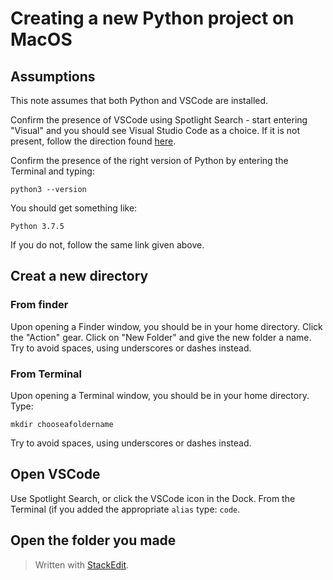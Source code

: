 
# Creating a new Python project on MacOS

## Assumptions

This note assumes that both Python and VSCode are installed.

Confirm the presence of VSCode using Spotlight Search - start entering "Visual" and you should see Visual Studio Code as a choice. If it is not present, follow the direction found [here](./Installing%20Python%20on%20Mac%20OS.md).

Confirm the presence of the right version of Python by entering the Terminal and typing:

```text
python3 --version
```

You should get something like:

```text
Python 3.7.5
```

If you do not, follow the same link given above.

## Creat a new directory

### From finder

Upon opening a Finder window, you should be in your home directory. Click the "Action" gear. Click on "New Folder" and give the new folder a name. Try to avoid spaces, using underscores or dashes instead.

### From Terminal

Upon opening a Terminal window, you should be in your home directory. Type: 

```text
mkdir chooseafoldername
```

Try to avoid spaces, using underscores or dashes instead.

## Open VSCode

Use Spotlight Search, or click the VSCode icon in the Dock. From the Terminal (if you added the appropriate `alias` type: `code`.

## Open the folder you made



> Written with [StackEdit](https://stackedit.io/).
